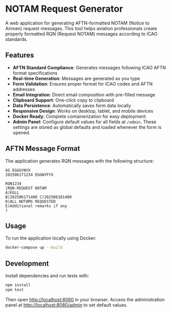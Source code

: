 # NOTAM Request Generator

A web application for generating AFTN-formatted NOTAM (Notice to Airmen) request messages. This tool helps aviation professionals create properly formatted RQN (Request NOTAM) messages according to ICAO standards.

## Features

- **AFTN Standard Compliance**: Generates messages following ICAO AFTN format specifications
- **Real-time Generation**: Messages are generated as you type
- **Form Validation**: Ensures proper format for ICAO codes and AFTN addresses  
- **Email Integration**: Direct email composition with pre-filled message
- **Clipboard Support**: One-click copy to clipboard
- **Data Persistence**: Automatically saves form data locally
- **Responsive Design**: Works on desktop, tablet, and mobile devices
- **Docker Ready**: Complete containerization for easy deployment
- **Admin Panel**: Configure default values for all fields at `/admin`. These
  settings are stored as global defaults and loaded whenever the form is opened.

## AFTN Message Format

The application generates RQN messages with the following structure:

```
GG EGGGYNYX
202506171234 EGGWYFYX

RQN1234
(RQN-REQUEST NOTAM
A)EGLL
B)202506171400 C)202506181400
D)ALL NOTAMS REQUESTED
E)Additional remarks if any
)
```

## Usage

To run the application locally using Docker:

```bash
docker-compose up --build
```

## Development

Install dependencies and run tests with:

```bash
npm install
npm test
```

Then open [http://localhost:8080](http://localhost:8080) in your browser.
Access the administration panel at [http://localhost:8080/admin](http://localhost:8080/admin) to set default values.
